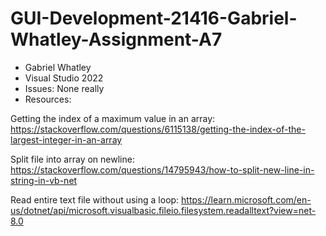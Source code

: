 # GUI-Development-21416-Gabriel-Whatley-Assignment-A7
- Gabriel Whatley
- Visual Studio 2022
- Issues: None really
- Resources:
  
Getting the index of a maximum value in an array: https://stackoverflow.com/questions/6115138/getting-the-index-of-the-largest-integer-in-an-array

Split file into array on newline: https://stackoverflow.com/questions/14795943/how-to-split-new-line-in-string-in-vb-net

Read entire text file without using a loop: https://learn.microsoft.com/en-us/dotnet/api/microsoft.visualbasic.fileio.filesystem.readalltext?view=net-8.0
